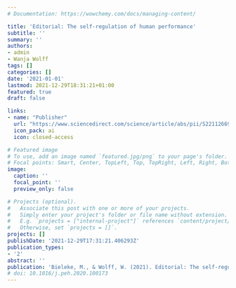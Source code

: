 ```yaml
---
# Documentation: https://wowchemy.com/docs/managing-content/

title: 'Editorial: The self-regulation of human performance'
subtitle: ''
summary: ''
authors:
- admin
- Wanja Wolff
tags: []
categories: []
date: '2021-01-01'
lastmod: 2021-12-29T18:31:21+01:00
featured: true
draft: false

links:
- name: "Publisher"
  url: "https://www.sciencedirect.com/science/article/abs/pii/S2211266920300177"
  icon_pack: ai
  icon: closed-access

# Featured image
# To use, add an image named `featured.jpg/png` to your page's folder.
# Focal points: Smart, Center, TopLeft, Top, TopRight, Left, Right, BottomLeft, Bottom, BottomRight.
image:
  caption: ''
  focal_point: ''
  preview_only: false

# Projects (optional).
#   Associate this post with one or more of your projects.
#   Simply enter your project's folder or file name without extension.
#   E.g. `projects = ["internal-project"]` references `content/project/deep-learning/index.md`.
#   Otherwise, set `projects = []`.
projects: []
publishDate: '2021-12-29T17:31:21.406293Z'
publication_types:
- '2'
abstract: ''
publication: 'Bieleke, M., & Wolff, W. (2021). Editorial: The self-regulation of human performance. Performance Enhancement & Health, 9(2), 100173. https://doi.org/10.1016/j.peh.2020.100173'
# doi: 10.1016/j.peh.2020.100173
---
```

